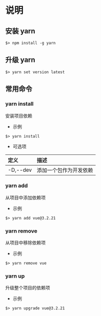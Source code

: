 # 说明

## 安装 yarn

``` shell
$> npm install -g yarn
```

## 升级 yarn

``` shell
$> yarn set version latest
```

## 常用命令

### yarn install

安装项目依赖

- 示例

``` shell
$> yarn install
```

- 可选项

|定义|描述|
|:-|:-|
|-D,--dev|添加一个包作为开发依赖|

### yarn add

从项目中添加依赖项

- 示例

``` shell
$> yarn add vue@3.2.21
```

### yarn remove

从项目中移除依赖项

- 示例

``` shell
$> yarn remove vue
```

### yarn up

升级整个项目的依赖项

- 示例

``` shell
$> yarn upgrade vue@3.2.21
```
